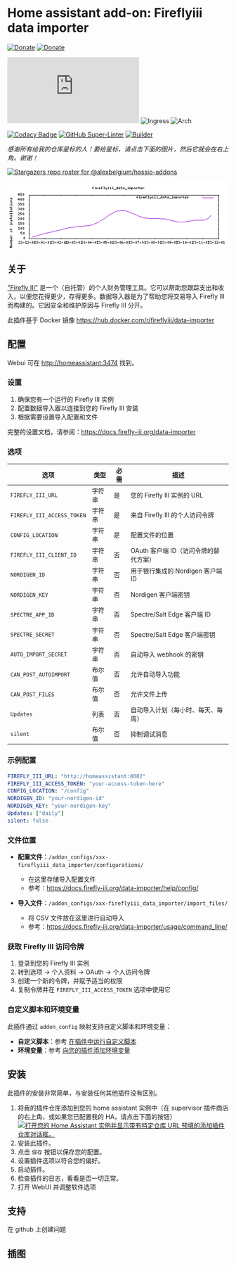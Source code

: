 # Home assistant add-on: Fireflyiii data importer

[![Donate][donation-badge]](https://www.buymeacoffee.com/alexbelgium)
[![Donate][paypal-badge]](https://www.paypal.com/donate/?hosted_button_id=DZFULJZTP3UQA)

![Version](https://img.shields.io/badge/dynamic/json?label=版本&query=%24.version&url=https%3A%2F%2Fraw.githubusercontent.com%2Falexbelgium%2Fhassio-addons%2Fmaster%2Ffireflyiii_data_importer%2Fconfig.json)
![Ingress](https://img.shields.io/badge/dynamic/json?label=Ingress&query=%24.ingress&url=https%3A%2F%2Fraw.githubusercontent.com%2Falexbelgium%2Fhassio-addons%2Fmaster%2Ffireflyiii_data_importer%2Fconfig.json)
![Arch](https://img.shields.io/badge/dynamic/json?color=success&label=Arch&query=%24.arch&url=https%3A%2F%2Fraw.githubusercontent.com%2Falexbelgium%2Fhassio-addons%2Fmaster%2Ffireflyiii_data_importer%2Fconfig.json)

[![Codacy Badge](https://app.codacy.com/project/badge/Grade/9c6cf10bdbba45ecb202d7f579b5be0e)](https://www.codacy.com/gh/alexbelgium/hassio-addons/dashboard?utm_source=github.com&utm_medium=referral&utm_content=alexbelgium/hassio-addons&utm_campaign=Badge_Grade)
[![GitHub Super-Linter](https://img.shields.io/github/actions/workflow/status/alexbelgium/hassio-addons/weekly-supelinter.yaml?label=Lint%20code%20base)](https://github.com/alexbelgium/hassio-addons/actions/workflows/weekly-supelinter.yaml)
[![Builder](https://img.shields.io/github/actions/workflow/status/alexbelgium/hassio-addons/onpush_builder.yaml?label=Builder)](https://github.com/alexbelgium/hassio-addons/actions/workflows/onpush_builder.yaml)

[donation-badge]: https://img.shields.io/badge/Buy%20me%20a%20coffee%20(no%20paypal)-%23d32f2f?logo=buy-me-a-coffee&style=flat&logoColor=white
[paypal-badge]: https://img.shields.io/badge/Buy%20me%20a%20coffee%20with%20Paypal-0070BA?logo=paypal&style=flat&logoColor=white

_感谢所有给我的仓库星标的人！要给星标，请点击下面的图片，然后它就会在右上角。谢谢！_

[![Stargazers repo roster for @alexbelgium/hassio-addons](https://raw.githubusercontent.com/alexbelgium/hassio-addons/master/.github/stars2.svg)](https://github.com/alexbelgium/hassio-addons/stargazers)

![下载量趋势](https://raw.githubusercontent.com/alexbelgium/hassio-addons/master/fireflyiii_data_importer/stats.png)

## 关于

["Firefly III"](https://www.firefly-iii.org) 是一个（自托管）的个人财务管理工具。它可以帮助您跟踪支出和收入，以便您花得更少，存得更多。数据导入器是为了帮助您将交易导入 Firefly III 而构建的。它因安全和维护原因与 Firefly III 分开。

此插件基于 Docker 镜像 https://hub.docker.com/r/fireflyiii/data-importer

## 配置

Webui 可在 <http://homeassistant:3474> 找到。

### 设置

1. 确保您有一个运行的 Firefly III 实例
2. 配置数据导入器以连接到您的 Firefly III 安装
3. 根据需要设置导入配置和文件

完整的设置文档，请参阅：https://docs.firefly-iii.org/data-importer

### 选项

| 选项 | 类型 | 必需 | 描述 |
|------|------|------|------|
| `FIREFLY_III_URL` | 字符串 | 是 | 您的 Firefly III 实例的 URL |
| `FIREFLY_III_ACCESS_TOKEN` | 字符串 | 是 | 来自 Firefly III 的个人访问令牌 |
| `CONFIG_LOCATION` | 字符串 | 是 | 配置文件的位置 |
| `FIREFLY_III_CLIENT_ID` | 字符串 | 否 | OAuth 客户端 ID（访问令牌的替代方案） |
| `NORDIGEN_ID` | 字符串 | 否 | 用于银行集成的 Nordigen 客户端 ID |
| `NORDIGEN_KEY` | 字符串 | 否 | Nordigen 客户端密钥 |
| `SPECTRE_APP_ID` | 字符串 | 否 | Spectre/Salt Edge 客户端 ID |
| `SPECTRE_SECRET` | 字符串 | 否 | Spectre/Salt Edge 客户端密钥 |
| `AUTO_IMPORT_SECRET` | 字符串 | 否 | 自动导入 webhook 的密钥 |
| `CAN_POST_AUTOIMPORT` | 布尔值 | 否 | 允许自动导入功能 |
| `CAN_POST_FILES` | 布尔值 | 否 | 允许文件上传 |
| `Updates` | 列表 | 否 | 自动导入计划（每小时、每天、每周） |
| `silent` | 布尔值 | 否 | 抑制调试消息 |

### 示例配置

```yaml
FIREFLY_III_URL: "http://homeassistant:8082"
FIREFLY_III_ACCESS_TOKEN: "your-access-token-here"
CONFIG_LOCATION: "/config"
NORDIGEN_ID: "your-nordigen-id"
NORDIGEN_KEY: "your-nordigen-key"
Updates: ["daily"]
silent: false
```

### 文件位置

- **配置文件**：`/addon_configs/xxx-fireflyiii_data_importer/configurations/`
  - 在这里存储导入配置文件
  - 参考：https://docs.firefly-iii.org/data-importer/help/config/

- **导入文件**：`/addon_configs/xxx-fireflyiii_data_importer/import_files/`
  - 将 CSV 文件放在这里进行自动导入
  - 参考：https://docs.firefly-iii.org/data-importer/usage/command_line/

### 获取 Firefly III 访问令牌

1. 登录到您的 Firefly III 实例
2. 转到选项 → 个人资料 → OAuth → 个人访问令牌
3. 创建一个新的令牌，并赋予适当的权限
4. 复制令牌并在 `FIREFLY_III_ACCESS_TOKEN` 选项中使用它

### 自定义脚本和环境变量

此插件通过 `addon_config` 映射支持自定义脚本和环境变量：

- **自定义脚本**：参考 [在插件中运行自定义脚本](https://github.com/alexbelgium/hassio-addons/wiki/Running-custom-scripts-in-Addons)
- **环境变量**：参考 [向您的插件添加环境变量](https://github.com/alexbelgium/hassio-addons/wiki/Add-Environment-variables-to-your-Addon)

## 安装

此插件的安装非常简单，与安装任何其他插件没有区别。

1. 将我的插件仓库添加到您的 home assistant 实例中（在 supervisor 插件商店的右上角，或如果您已配置我的 HA，请点击下面的按钮）
   [![打开您的 Home Assistant 实例并显示带有特定仓库 URL 预填的添加插件仓库对话框。](https://my.home-assistant.io/badges/supervisor_add_addon_repository.svg)](https://my.home-assistant.io/redirect/supervisor_add_addon_repository/?repository_url=https%3A%2F%2Fgithub.com%2Falexbelgium%2Fhassio-addons)
2. 安装此插件。
3. 点击 `保存` 按钮以保存您的配置。
4. 设置插件选项以符合您的偏好。
5. 启动插件。
6. 检查插件的日志，看看是否一切正常。
7. 打开 WebUI 并调整软件选项

## 支持

在 github 上创建问题

## 插图

[repository]: https://github.com/alexbelgium/hassio-addons